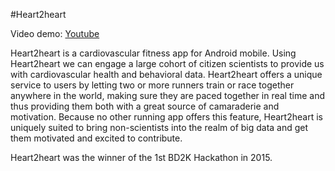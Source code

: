 #Heart2heart

Video demo: <a href="https://youtu.be/GD7slnAD5s0">Youtube</a>

Heart2heart is a cardiovascular fitness app for Android mobile. Using Heart2heart we can engage a large cohort of citizen scientists to provide us with cardiovascular health and behavioral data. Heart2heart offers a unique service to users by letting two or more runners train or race together anywhere in the world, making sure they are paced together in real time and thus providing them both with a great source of camaraderie and motivation. Because no other running app offers this feature, Heart2heart is uniquely suited to bring non-scientists into the realm of big data and get them motivated and excited to contribute.

Heart2heart was the winner of the 1st BD2K Hackathon in 2015.
